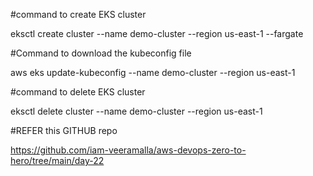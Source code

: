#command to create EKS cluster

eksctl create cluster --name demo-cluster --region us-east-1 --fargate

#Command to download the kubeconfig file

aws eks update-kubeconfig --name demo-cluster --region us-east-1

#command to delete EKS cluster

eksctl delete cluster --name demo-cluster --region us-east-1

#REFER this GITHUB repo

https://github.com/iam-veeramalla/aws-devops-zero-to-hero/tree/main/day-22
